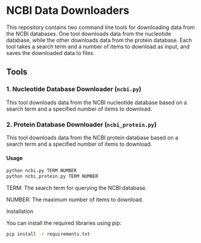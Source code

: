 # NCBI Data Downloaders

This repository contains two command line tools for downloading data from the NCBI databases. One tool downloads data from the nucleotide database, while the other downloads data from the protein database. Each tool takes a search term and a number of items to download as input, and saves the downloaded data to files.

## Tools

### 1. Nucleotide Database Downloader (`ncbi.py`)

This tool downloads data from the NCBI nucleotide database based on a search term and a specified number of items to download.

### 2. Protein Database Downloader (`ncbi_protein.py`)
This tool downloads data from the NCBI protein database based on a search term and a specified number of items to download. 

#### Usage

```sh
python ncbi.py TERM NUMBER
python ncbi_protein.py TERM NUMBER
```

TERM: The search term for querying the NCBI database.

NUMBER: The maximum number of items to download.

Installation

You can install the required libraries using pip:

```sh
pip install -r requirements.txt
```
